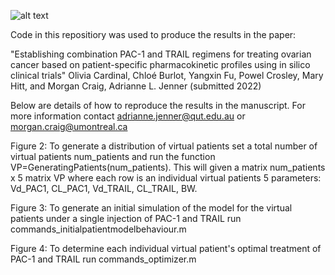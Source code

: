 ![alt text](https://github.com/AdrianneJennerQUT/virtual-clinical-trial-PAC1-TRAIL/GraphicalAbstract.png?raw=true)

Code in this repositiory was used to produce the results in the paper: 

"Establishing combination PAC-1 and TRAIL regimens for treating ovarian cancer based on patient-specific pharmacokinetic profiles using in silico clinical trials"
Olivia Cardinal, Chloé Burlot, Yangxin Fu, Powel Crosley, Mary Hitt, and Morgan Craig, Adrianne L. Jenner (submitted 2022)

Below are details of how to reproduce the results in the manuscript. For more information contact adrianne.jenner@qut.edu.au or morgan.craig@umontreal.ca

Figure 2:
To generate a distribution of virtual patients set a total number of virtual patients num_patients and run the function VP=GeneratingPatients(num_patients). 
This will given a matrix num_patients x 5 matrix VP where each row is an individual virtual patients 5 parameters: Vd_PAC1, CL_PAC1, Vd_TRAIL, CL_TRAIL, BW. 

Figure 3: 
To generate an initial simulation of the model for the virtual patients under a single injection of PAC-1 and TRAIL run commands_initialpatientmodelbehaviour.m

Figure 4:
To determine each individual virtual patient's optimal treatment of PAC-1 and TRAIL run commands_optimizer.m

